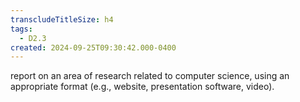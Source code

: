 ```yaml
---
transcludeTitleSize: h4
tags:
  - D2.3
created: 2024-09-25T09:30:42.000-0400
---
```

report on an area of research related to computer science, using an appropriate format (e.g., website, presentation software, video).